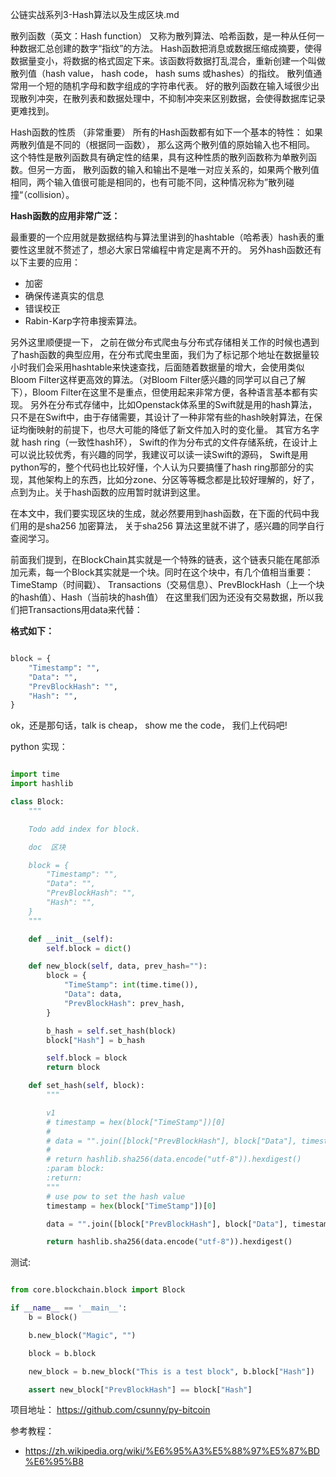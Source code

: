 公链实战系列3-Hash算法以及生成区块.md

散列函数（英文：Hash function） 又称为散列算法、哈希函数，是一种从任何一种数据汇总创建的数字“指纹”的方法。 Hash函数把消息或数据压缩成摘要，使得数据量变小，将数据的格式固定下来。该函数将数据打乱混合，重新创建一个叫做散列值（hash value， hash code， hash sums 或hashes）的指纹。 散列值通常用一个短的随机字母和数字组成的字符串代表。 好的散列函数在输入域很少出现散列冲突，在散列表和数据处理中，不抑制冲突来区别数据，会使得数据库记录更难找到。

Hash函数的性质 （非常重要）
所有的Hash函数都有如下一个基本的特性： 如果两散列值是不同的（根据同一函数）， 那么这两个散列值的原始输入也不相同。 这个特性是散列函数具有确定性的结果，具有这种性质的散列函数称为单散列函数。但另一方面， 散列函数的输入和输出不是唯一对应关系的，如果两个散列值相同，两个输入值很可能是相同的，也有可能不同，这种情况称为”散列碰撞“（collision）。

**Hash函数的应用非常广泛：**

最重要的一个应用就是数据结构与算法里讲到的hashtable（哈希表）hash表的重要性这里就不赘述了，想必大家日常编程中肯定是离不开的。
另外hash函数还有以下主要的应用：
* 加密
* 确保传递真实的信息
* 错误校正
* Rabin-Karp字符串搜索算法。

另外这里顺便提一下， 之前在做分布式爬虫与分布式存储相关工作的时候也遇到了hash函数的典型应用，在分布式爬虫里面，我们为了标记那个地址在数据量较小时我们会采用hashtable来快速查找，后面随着数据量的增大，会使用类似Bloom Filter这样更高效的算法。（对Bloom Filter感兴趣的同学可以自己了解下），Bloom Filter在这里不是重点，但使用起来非常方便，各种语言基本都有实现。
另外在分布式存储中，比如Openstack体系里的Swift就是用的hash算法，只不是在Swift中，由于存储需要，其设计了一种非常有些的hash映射算法，在保证均衡映射的前提下，也尽大可能的降低了新文件加入时的变化量。 其官方名字就 hash ring（一致性hash环）， Swift的作为分布式的文件存储系统，在设计上可以说比较优秀，有兴趣的同学，我建议可以读一读Swift的源码， Swift是用python写的，整个代码也比较好懂，个人认为只要搞懂了hash ring那部分的实现，其他架构上的东西，比如分zone、分区等等概念都是比较好理解的，好了，点到为止。关于hash函数的应用暂时就讲到这里。


在本文中，我们要实现区块的生成，就必然要用到hash函数，在下面的代码中我们用的是sha256 加密算法， 关于sha256 算法这里就不讲了，感兴趣的同学自行查阅学习。

前面我们提到，在BlockChain其实就是一个特殊的链表，这个链表只能在尾部添加元素，每一个Block其实就是一个块。同时在这个块中，有几个值相当重要： TimeStamp（时间戳）、 Transactions（交易信息）、PrevBlockHash（上一个块的hash值）、Hash（当前块的hash值）
在这里我们因为还没有交易数据，所以我们把Transactions用data来代替：

**格式如下：**

```python

block = {
    "Timestamp": "",
    "Data": "",
    "PrevBlockHash": "",
    "Hash": "",
}

```

ok，还是那句话，talk is cheap， show  me  the code， 我们上代码吧!

python 实现：
```python

import time
import hashlib

class Block:
    """

    Todo add index for block.

    doc  区块

    block = {
        "Timestamp": "",
        "Data": "",
        "PrevBlockHash": "",
        "Hash": "",
    }
    """

    def __init__(self):
        self.block = dict()

    def new_block(self, data, prev_hash=""):
        block = {
            "TimeStamp": int(time.time()),
            "Data": data,
            "PrevBlockHash": prev_hash,
        }

        b_hash = self.set_hash(block)
        block["Hash"] = b_hash

        self.block = block
        return block

    def set_hash(self, block):
        """

        v1
        # timestamp = hex(block["TimeStamp"])[0]
        #
        # data = "".join([block["PrevBlockHash"], block["Data"], timestamp])
        #
        # return hashlib.sha256(data.encode("utf-8")).hexdigest()
        :param block:
        :return:
        """
        # use pow to set the hash value
        timestamp = hex(block["TimeStamp"])[0]

        data = "".join([block["PrevBlockHash"], block["Data"], timestamp])

        return hashlib.sha256(data.encode("utf-8")).hexdigest()

```

测试:

```python

from core.blockchain.block import Block

if __name__ == '__main__':
    b = Block()

    b.new_block("Magic", "")

    block = b.block

    new_block = b.new_block("This is a test block", b.block["Hash"])

    assert new_block["PrevBlockHash"] == block["Hash"]
 ```   


项目地址： https://github.com/csunny/py-bitcoin

参考教程：
* https://zh.wikipedia.org/wiki/%E6%95%A3%E5%88%97%E5%87%BD%E6%95%B8